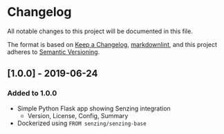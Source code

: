 # Changelog

All notable changes to this project will be documented in this file.

The format is based on [Keep a Changelog](https://keepachangelog.com/en/1.0.0/),
[markdownlint](https://dlaa.me/markdownlint/),
and this project adheres to [Semantic Versioning](https://semver.org/spec/v2.0.0.html).

## [1.0.0] - 2019-06-24

### Added to 1.0.0

- Simple Python Flask app showing Senzing integration
  - Version, License, Config, Summary
- Dockerized using `FROM senzing/senzing-base`
